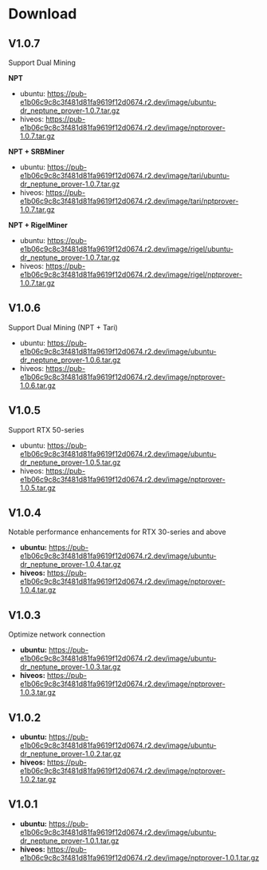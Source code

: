 # Download

## V1.0.7
Support Dual Mining

**NPT**
- ubuntu: https://pub-e1b06c9c8c3f481d81fa9619f12d0674.r2.dev/image/ubuntu-dr_neptune_prover-1.0.7.tar.gz
- hiveos: https://pub-e1b06c9c8c3f481d81fa9619f12d0674.r2.dev/image/nptprover-1.0.7.tar.gz

**NPT + SRBMiner**
- ubuntu: https://pub-e1b06c9c8c3f481d81fa9619f12d0674.r2.dev/image/tari/ubuntu-dr_neptune_prover-1.0.7.tar.gz
- hiveos: https://pub-e1b06c9c8c3f481d81fa9619f12d0674.r2.dev/image/tari/nptprover-1.0.7.tar.gz

**NPT + RigelMiner**
- ubuntu: https://pub-e1b06c9c8c3f481d81fa9619f12d0674.r2.dev/image/rigel/ubuntu-dr_neptune_prover-1.0.7.tar.gz
- hiveos: https://pub-e1b06c9c8c3f481d81fa9619f12d0674.r2.dev/image/rigel/nptprover-1.0.7.tar.gz

## V1.0.6
Support Dual Mining (NPT + Tari)
- ubuntu: https://pub-e1b06c9c8c3f481d81fa9619f12d0674.r2.dev/image/ubuntu-dr_neptune_prover-1.0.6.tar.gz
- hiveos: https://pub-e1b06c9c8c3f481d81fa9619f12d0674.r2.dev/image/nptprover-1.0.6.tar.gz

## V1.0.5
Support RTX 50-series
- ubuntu: https://pub-e1b06c9c8c3f481d81fa9619f12d0674.r2.dev/image/ubuntu-dr_neptune_prover-1.0.5.tar.gz
- hiveos: https://pub-e1b06c9c8c3f481d81fa9619f12d0674.r2.dev/image/nptprover-1.0.5.tar.gz

## V1.0.4
Notable performance enhancements for RTX 30-series and above
- **ubuntu:** https://pub-e1b06c9c8c3f481d81fa9619f12d0674.r2.dev/image/ubuntu-dr_neptune_prover-1.0.4.tar.gz
- **hiveos:** https://pub-e1b06c9c8c3f481d81fa9619f12d0674.r2.dev/image/nptprover-1.0.4.tar.gz

## V1.0.3
Optimize network connection
- **ubuntu:** https://pub-e1b06c9c8c3f481d81fa9619f12d0674.r2.dev/image/ubuntu-dr_neptune_prover-1.0.3.tar.gz
- **hiveos:** https://pub-e1b06c9c8c3f481d81fa9619f12d0674.r2.dev/image/nptprover-1.0.3.tar.gz

## V1.0.2
- **ubuntu:** https://pub-e1b06c9c8c3f481d81fa9619f12d0674.r2.dev/image/ubuntu-dr_neptune_prover-1.0.2.tar.gz
- **hiveos:** https://pub-e1b06c9c8c3f481d81fa9619f12d0674.r2.dev/image/nptprover-1.0.2.tar.gz

## V1.0.1
- **ubuntu:** https://pub-e1b06c9c8c3f481d81fa9619f12d0674.r2.dev/image/ubuntu-dr_neptune_prover-1.0.1.tar.gz
- **hiveos:** https://pub-e1b06c9c8c3f481d81fa9619f12d0674.r2.dev/image/nptprover-1.0.1.tar.gz
